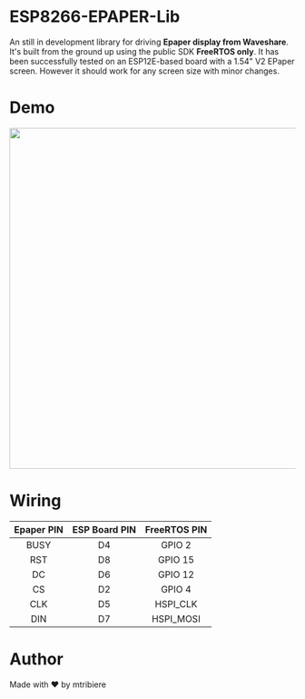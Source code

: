 # ESP8266-EPAPER-Lib
An still in development library for driving <b>Epaper display from Waveshare</b>. It's built from the ground up using the public SDK <b>FreeRTOS only</b>.
It has been successfully tested on an ESP12E-based board with a 1.54" V2 EPaper screen. However it should work for any screen size with minor changes.

# Demo
<img src="Pics/IMG_20210103_182554.jpg" width="600">

# Wiring
| Epaper PIN | ESP Board PIN | FreeRTOS PIN
| :---: | :---: | :---: |
| BUSY | D4 | GPIO 2 |
| RST | D8 | GPIO 15 |
| DC | D6 | GPIO 12 |
| CS | D2 | GPIO 4 |
| CLK | D5 | HSPI_CLK |
| DIN | D7 | HSPI_MOSI |

# Author
Made with ❤️ by mtribiere
